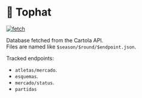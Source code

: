 # 🎩 Tophat

[![fetch](https://github.com/assuncaolfi/tophat/actions/workflows/fetch.yml/badge.svg)](https://github.com/assuncaolfi/tophat/actions/workflows/fetch.yml)

Database fetched from the Cartola API.  
Files are named like `$season/$round/$endpoint.json`.  

Tracked endpoints:

* `atletas/mercado`.  
* `esquemas`. 
* `mercado/status`.   
* `partidas`
